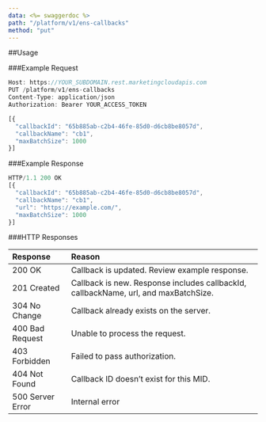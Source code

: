 ```yaml
---
data: <%= swaggerdoc %>
path: "/platform/v1/ens-callbacks"
method: "put"
---
```

##Usage

###Example Request
```js
Host: https://YOUR_SUBDOMAIN.rest.marketingcloudapis.com
PUT /platform/v1/ens-callbacks
Content-Type: application/json
Authorization: Bearer YOUR_ACCESS_TOKEN

[{
  "callbackId": "65b885ab-c2b4-46fe-85d0-d6cb8be8057d",
  "callbackName": "cb1",
  "maxBatchSize": 1000
}]
```

###Example Response
```js
HTTP/1.1 200 OK
[{
  "callbackId": "65b885ab-c2b4-46fe-85d0-d6cb8be8057d",
  "callbackName": "cb1",
  "url": "https://example.com/",
  "maxBatchSize": 1000
}]
```

###HTTP Responses
<table class="table table-hover">
<thead align="left">
<tr>
<th>Response</th>
<th>Reason</th>
</tr>
</thead>
<tbody>
<tr>
<td>200 OK</td>
<td>Callback is updated. Review example response.</td>
</tr>
<tr>
<td>201 Created</td>
<td>Callback is new. Response includes callbackId, callbackName, url, and maxBatchSize.</td>
</tr>
<tr>
<td>304 No Change</td>
<td>Callback already exists on the server.</td>
</tr>
<tr>
<td>400 Bad Request</td>
<td>Unable to process the request.</td>
</tr>
<tr>
<td>403 Forbidden</td>
<td>Failed to pass authorization.</td>
</tr>
<tr>
<td>404 Not Found</td>
<td>Callback ID doesn’t exist for this MID.</td>
</tr>
<tr>
<td>500 Server Error</td>
<td>Internal error</td>
</tr>
</tbody>
</table>

